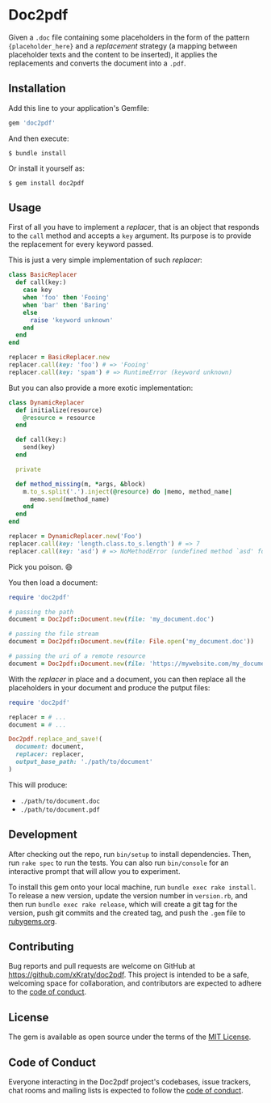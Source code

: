 # Doc2pdf

Given a `.doc` file containing some placeholders in the form of the pattern `{placeholder_here}` and a _replacement_ strategy (a mapping between placeholder texts and the content to be inserted), it applies the replacements and converts the document into a `.pdf`.
## Installation

Add this line to your application's Gemfile:

```ruby
gem 'doc2pdf'
```

And then execute:

    $ bundle install

Or install it yourself as:

    $ gem install doc2pdf

## Usage

First of all you have to implement a _replacer_, that is an object that responds to the `call` method and accepts a `key` argument. Its purpose is to provide the replacement for every keyword passed.

This is just a very simple implementation of such _replacer_:

```ruby
class BasicReplacer
  def call(key:)
    case key
    when 'foo' then 'Fooing'
    when 'bar' then 'Baring'
    else
      raise 'keyword unknown'
    end
  end
end

replacer = BasicReplacer.new
replacer.call(key: 'foo') # => 'Fooing'
replacer.call(key: 'spam') # => RuntimeError (keyword unknown)
```

But you can also provide a more exotic implementation:

```ruby
class DynamicReplacer
  def initialize(resource)
    @resource = resource
  end

  def call(key:)
    send(key)
  end

  private

  def method_missing(m, *args, &block)
    m.to_s.split('.').inject(@resource) do |memo, method_name|
      memo.send(method_name)
    end
  end
end

replacer = DynamicReplacer.new('Foo')
replacer.call(key: 'length.class.to_s.length') # => 7
replacer.call(key: 'asd') # => NoMethodError (undefined method `asd' for "Foo":String)
```

Pick you poison. 😄

You then load a document:

```ruby
require 'doc2pdf'

# passing the path
document = Doc2pdf::Document.new(file: 'my_document.doc')

# passing the file stream
document = Doc2pdf::Document.new(file: File.open('my_document.doc'))

# passing the uri of a remote resource
document = Doc2pdf::Document.new(file: 'https://mywebsite.com/my_document.doc')
```

With the _replacer_ in place and a document, you can then replace all the placeholders in your document and produce the putput files:

```ruby
require 'doc2pdf'

replacer = # ...
document = # ...

Doc2pdf.replace_and_save!(
  document: document,
  replacer: replacer,
  output_base_path: './path/to/document'
)
```

This will produce:

- `./path/to/document.doc`
- `./path/to/document.pdf`

## Development

After checking out the repo, run `bin/setup` to install dependencies. Then, run `rake spec` to run the tests. You can also run `bin/console` for an interactive prompt that will allow you to experiment.

To install this gem onto your local machine, run `bundle exec rake install`. To release a new version, update the version number in `version.rb`, and then run `bundle exec rake release`, which will create a git tag for the version, push git commits and the created tag, and push the `.gem` file to [rubygems.org](https://rubygems.org).

## Contributing

Bug reports and pull requests are welcome on GitHub at https://github.com/xKraty/doc2pdf. This project is intended to be a safe, welcoming space for collaboration, and contributors are expected to adhere to the [code of conduct](https://github.com/xKraty/doc2pdf/blob/master/CODE_OF_CONDUCT.md).

## License

The gem is available as open source under the terms of the [MIT License](https://opensource.org/licenses/MIT).

## Code of Conduct

Everyone interacting in the Doc2pdf project's codebases, issue trackers, chat rooms and mailing lists is expected to follow the [code of conduct](https://github.com/xKraty/doc2pdf/blob/master/CODE_OF_CONDUCT.md).
